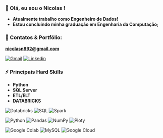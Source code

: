 ### 👋 Olá, eu sou o Nicolas !
- **Atualmente trabalho como Engenheiro de Dados!**
- **Estou concluindo minha graduação em Engenharia da Computação;**


### 🔗 Contatos & Portfólio:

**nicolasn892@gmail.com**

[![Gmail](https://img.shields.io/badge/Gmail-D14836?style=for-the-badge&logo=gmail&logoColor=white)]([![Gmail](https://img.shields.io/badge/Gmail-D14836?style=for-the-badge&logo=gmail&logoColor=white)]([https://mail.google.com/mail/u/0/#inbox?compose=CllgCJlJWFmhfSRrgdfgmqQjmhjtjlPVRrxdDHsMvvdzBXvnmgZTllvzqZpTVHHKVrKlbslLjHg](https://mail.google.com/mail/u/0/#inbox)))
[![Linkedin](https://img.shields.io/badge/LinkedIn-0077B5?style=for-the-badge&logo=linkedin&logoColor=white)](www.linkedin.com/in/nicolas-martins-silva-1ba7b1171)


### ⚡ Principais Hard Skills
- **Python**
- **SQL Server**
- **ETL/ELT**
- **DATABRICKS**

![Databricks](https://img.shields.io/badge/Databricks-FF3621.svg?style=for-the-badge&logo=Databricks&logoColor=white)
![SQL](https://img.shields.io/badge/Microsoft%20SQL%20Server-CC2927?style=for-the-badge&logo=microsoft%20sql%20server&logoColor=white)
![Spark](https://img.shields.io/badge/Apache%20Spark-E25A1C.svg?style=for-the-badge&logo=Apache-Spark&logoColor=white)


![Python](https://img.shields.io/badge/Python-FFD43B?style=for-the-badge&logo=python&logoColor=blue)
![Pandas](https://img.shields.io/badge/Pandas-2C2D72?style=for-the-badge&logo=pandas&logoColor=white)
![NumPy](https://img.shields.io/badge/Numpy-777BB4?style=for-the-badge&logo=numpy&logoColor=white)
![Ploty](https://img.shields.io/badge/Plotly-239120?style=for-the-badge&logo=plotly&logoColor=white)

![Google Colab](https://img.shields.io/badge/Colab-F9AB00?style=for-the-badge&logo=googlecolab&color=525252)
![MySQL](https://img.shields.io/badge/MySQL-00000F?style=for-the-badge&logo=mysql&logoColor=white)
![Google Cloud](https://img.shields.io/badge/Google_Cloud-4285F4?style=for-the-badge&logo=google-cloud&logoColor=white)




